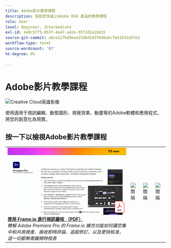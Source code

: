 ```yaml
---
title: Adobe影片教學課程
description: 協助您快速上Adobe DVA 產品的教學課程
role: User
level: Beginner, Intermediate
exl-id: 4a0c57f5-053f-4e47-a42e-05f2d2a1bd15
source-git-commit: a8ce127bd9eee259bd1d37640abcfb41631a5fe3
workflow-type: tm+mt
source-wordcount: '87'
ht-degree: 0%

---
```


# Adobe影片教學課程

![Creative Cloud英雄影像](../assets/CCEbanner-DVA.png)

使用適用于視訊編輯、動態圖形、視覺效果、動畫等的Adobe軟體和應用程式，將您的創意化為現實。

## 按一下以檢視Adobe影片教學課程

<table>
<tr>
 <td>
   <a href="video-review-frame-io.md">
      <img alt="使用 Frame-io 進行視訊審核" src="assets/Videoreviewwithframe.jpg" />
   </a>
    <div>
   <a href="video-review-frame-io.md"><strong>使用 Frame.io 進行視訊審核 （PDF）</strong></a>
    </div>
    <em>瞭解 Adobe Premiere Pro 的 Frame.io 擴充功能如何讓您集中和共用資產、接收即時評論、追蹤修訂，以及更快核准，這一切都無需離開時程表 </em>
    <br>
  </td>
  <td>
    <img alt="間隔" src="../assets/acrobat_PDF_whitespacer_96.png" />
    <div>
    <br>
  </td>
  <td>
    <img alt="間隔" src="../assets/acrobat_PDF_whitespacer_96.png" />
    <div>
    <br>
  </td>
  <td>
    <img alt="間隔" src="../assets/acrobat_PDF_whitespacer_96.png" />
    <div>
    <br>
  </td>
</tr>
</table>
